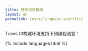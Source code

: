 ```yaml
---
title: 特定语言指南
layout: en
permalink: /user/language-specific/
---
```


Travis CI构建环境支持下列编程语言：

{% include languages.html %}
